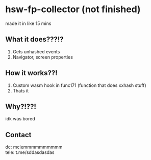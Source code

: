 # hsw-fp-collector (not finished)
made it in like 15 mins

## What it does???!?
1. Gets unhashed events
2. Navigator, screen properties

## How it works??!
1. Custom wasm hook in func171 (function that does xxhash stuff)
2. Thats it

## Why?!??!
idk was bored

## Contact
dc: mciemmmmmmmmmm<br>
tele: t.me/sddasdasdas

